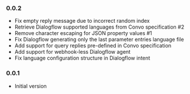 ### 0.0.2
* Fix empty reply message due to incorrect random index
* Retrieve Dialogflow supported languages from Convo specification #2
* Remove character escaping for JSON property values #1
* Fix Dialogflow generating only the last parameter entries language file
* Add support for query replies pre-defined in Convo specification
* Add support for webhook-less Dialogflow agent
* Fix language configuration structure in Dialogflow intent

### 0.0.1
* Initial version
